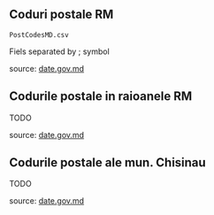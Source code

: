 ## Coduri postale RM

    PostCodesMD.csv
	
Fiels separated by ; symbol

source: [date.gov.md](http://date.gov.md/ckan/ro/dataset/14204-coduri-postale-rm )

## Codurile postale in raioanele RM

TODO

source: [date.gov.md](http://date.gov.md/ckan/ro/dataset/14208-codurile-postale-in-raioanele-rm)

## Codurile postale ale mun. Chisinau

TODO 

source: [date.gov.md](http://date.gov.md/ckan/ro/dataset/14206-codurile-postale-ale-mun-chisinau)
